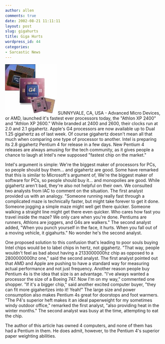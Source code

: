 ```yaml
---
author: allen
comments: true
date: 2002-08-21 11:11:11
layout: post
slug: gigahurts
title: Giga Hurts
wordpress_id: 44
categories:
- Sarcastic News
---
```


![Neither AMD, Intel, or Motorola have come out with ripple chips yet, despite evidence of their popularity.](/images/old/chips.jpg)      SUNNYVALE, CA, USA - Advanced Micro Devices, or AMD, launched it's       fastest ever processors today, the "Athlon XP 2400" and "Athlon       XP 2600." While branded at 2400 and 2600, their clocks run at 2.0       and 2.1 gigahertz. Apple's G4 processors are now available up to       Dual 1.25 gigahertz as of last week. Of course gigahertz doesn't       mean all that much when comparing one type of processor to another.       Intel is preparing its 2.8 gigahertz Pentium 4 for release in a       few days. New Pentium 4 releases are always amusing for the tech       community, as it gives people a chance to laugh at Intel's new supposed       "fastest chip on the market."

Intel's argument   is simple: We're the biggest maker of processors for PCs, so people should   buy them... and gigahertz are good. Some have remarked that this is similar   to Microsoft's argument of, We're the biggest maker of software for PCs, so   people should buy it... and monopolies are good. While gigahertz aren't bad,   they're also not helpful on their own. We consulted two analysts from IAC to   comment on the situation. The first analyst provided us with an analogy. "Someone   running really fast through a complicated maze is technically faster, but might   take forever to get it done. Someone jogging a simple maze might well get there   quicker. Someone walking a straight line might get there even quicker. Who   cares how fast you travel inside the maze? We only care when you're done. Pentiums   are runners, Athlons are joggers, and G4s are walkers." The second analyst   added, "When you punch yourself in the face, it hurts. When you fall out   of a moving vehicle, it gigahurts." No wonder he's the second analyst.

 One proposed solution to this confusion that's leading to poor souls buying   Intel chips would be to label chips in hertz, not gigahertz. "That way,   people wouldn't feel as bad about having a 2133000000hz chip as opposed to a   2800000000hz one," said the second analyst. The first analyst pointed out   that AMD and Apple are pushing to have a standard way for measuring actual performance   and not just frequency. Another reason people buy Pentium 4s is the idea that   size is an advantage. "I've always wanted a processor the size of a Boeing   747. Now I'm on my way," commented one shopper. "If it's a bigger   chip," said another excited computer buyer, "they can fit more gigahertzes   into it! Yeah!" The large size and power consumption also makes Pentium   4s great for doorstops and foot warmers. "The P4's superior heft makes   it an ideal paperweight for my sometimes windy outdoor office," remarked   the first analyst, "also providing heat in the winter months." The   second analyst was busy at the time, attempting to eat the chip.

 The author of this article has owned 4 computers, and none of them has had a   Pentium in them. He does admit, however, to the Pentium 4's superior paper weighting   abilities.
